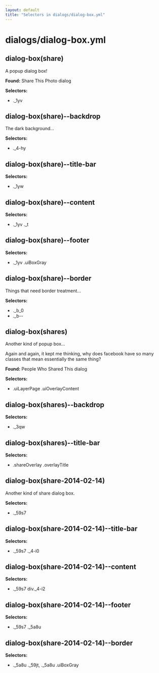 ```yaml
---
layout: default
title: "Selectors in dialogs/dialog-box.yml"
---
```


# dialogs/dialog-box.yml



## dialog-box(share)


A popup dialog box!


__Found:__ Share This Photo dialog

__Selectors:__

 * .\_1yv



## dialog-box(share)--backdrop


The dark background...


__Selectors:__

 * .\_4-hy



## dialog-box(share)--title-bar

__Selectors:__

 * .\_1yw



## dialog-box(share)--content

__Selectors:__

 * .\_1yv .\_t



## dialog-box(share)--footer

__Selectors:__

 * .\_1yv .uiBoxGray



## dialog-box(share)--border


Things that need border treatment...


__Selectors:__

 * .\_b\_0
 * .\_b--



## dialog-box(shares)


Another kind of popup box...

Again and again, it kept me thinking,
why does facebook have so many classes that mean essentially the same thing?


__Found:__ People Who Shared This dialog

__Selectors:__

 * .uiLayerPage .uiOverlayContent



## dialog-box(shares)--backdrop

__Selectors:__

 * .\_3qw



## dialog-box(shares)--title-bar

__Selectors:__

 * .shareOverlay .overlayTitle



## dialog-box(share-2014-02-14)


Another kind of share dialog box.


__Selectors:__

 * .\_59s7



## dialog-box(share-2014-02-14)--title-bar

__Selectors:__

 * .\_59s7 .\_4-i0



## dialog-box(share-2014-02-14)--content

__Selectors:__

 * .\_59s7 div.\_4-i2



## dialog-box(share-2014-02-14)--footer

__Selectors:__

 * .\_59s7 .\_5a8u



## dialog-box(share-2014-02-14)--border

__Selectors:__

 * .\_5a8u .\_59jt, .\_5a8u .uiBoxGray

